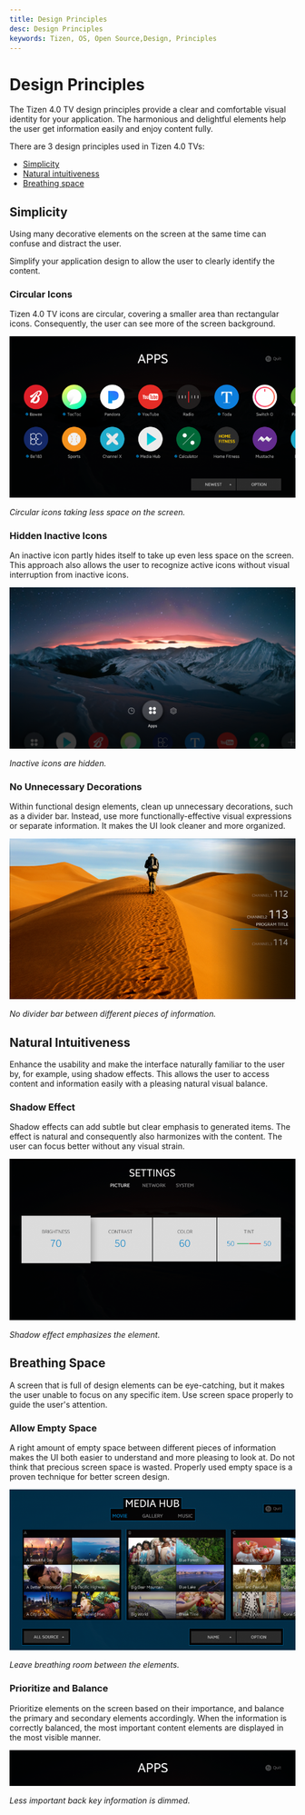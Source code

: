 ```yaml
---
title: Design Principles
desc: Design Principles
keywords: Tizen, OS, Open Source,Design, Principles
---
```


# Design Principles

The Tizen 4.0 TV design principles provide a clear and comfortable
visual identity for your application. The harmonious and delightful
elements help the user get information easily and enjoy content fully.

There are 3 design principles used in Tizen 4.0 TVs:

-   [Simplicity](#simplicity)
-   [Natural intuitiveness](#natural-intuitiveness)
-   [Breathing space](#breathing-space)

## Simplicity

Using many decorative elements on the screen at the same time can confuse and distract the user.

Simplify your application design to allow the user to clearly identify the content.

### Circular Icons

Tizen 4.0 TV icons are circular, covering a smaller area than
rectangular icons. Consequently, the user can see more of the screen
background.

![circular icons](media/dp_01_sim_circle_re-850x478.png)

*Circular icons taking less space on the screen.*


### Hidden Inactive Icons

An inactive icon partly hides itself to take up even less space on the screen. This approach also allows the user to recognize active icons without visual interruption from inactive icons.

![hidden inactive icons](media/dp_02_sim_hide.png)

*Inactive icons are hidden.*


### No Unnecessary Decorations

Within functional design elements, clean up unnecessary decorations, such as a divider bar. Instead, use more functionally-effective visual expressions or separate information. It makes the UI look cleaner and more organized.

![No divider bar](media/dp_03_sim_clean-850x478.png)

*No divider bar between different pieces of information.*

## Natural Intuitiveness

Enhance the usability and make the interface naturally familiar to the user by, for example, using shadow effects. This allows the user to access content and information easily with a pleasing natural visual balance.

### Shadow Effect

Shadow effects can add subtle but clear emphasis to generated items. The effect is natural and consequently also harmonizes with the content. The user can focus better without any visual strain.

![shadow effect](media/dp_04_nat_shadow_re-850x478.png)

*Shadow effect emphasizes the element.*

## Breathing Space

A screen that is full of design elements can be eye-catching, but it makes the user unable to focus on any specific item. Use screen space properly to guide the user's attention.


### Allow Empty Space

A right amount of empty space between different pieces of information makes the UI both easier to understand and more pleasing to look at. Do not think that precious screen space is wasted. Properly used empty space is a proven technique for better screen design.


![Space](media/dp_05_bre_space_re-850x478.png)

*Leave breathing room between the elements.*


### Prioritize and Balance

Prioritize elements on the screen based on their importance, and balance the primary and secondary elements accordingly. When the information is correctly balanced, the most important content elements are displayed in the most visible manner.

![balance](media/dp_06_bre_balance_re-850x106.png)

*Less important back key information is dimmed.*

